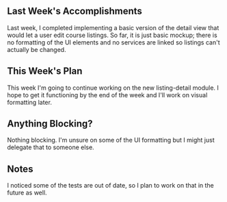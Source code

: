 ## Last Week's Accomplishments

Last week, I completed implementing a basic version of the detail view that would let a user edit course listings. So far, it is just basic mockup; there is no formatting of the UI elements and no services are linked so listings can't actually be changed. 

## This Week's Plan

This week I'm going to continue working on the new listing-detail module. I hope to get it functioning by the end of the week and I'll work on visual formatting later.

## Anything Blocking?

Nothing blocking. I'm unsure on some of the UI formatting but I might just delegate that to someone else.

## Notes

I noticed some of the tests are out of date, so I plan to work on that in the future as well.
